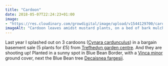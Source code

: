```yaml
---
title: "Cardoon"
date: 2018-05-07T22:24:23+01:00
image: 
- "https://res.cloudinary.com/growdigital/image/upload/v1544129700/cardoon-41869673262.jpg"
imageAlt: "Cardoon leaves amidst mustard plants, on a bed of bark mulch"
---
```


Last year I splashed out on 3 cardoons ([Cynara cardunculus](https://www.pfaf.org/user/Plant.aspx?LatinName=cynara+cardunculus)) in a bargain basement sale (5 plants for £5) from [Trefhedyn garden centre](https://www.trefhedyn.co.uk). And they are shooting up! Planted in a sunny spot in Blue Bean Border, with a [Vinca minor](https://www.pfaf.org/user/Plant.aspx?LatinName=vinca+minor) ground cover, next the Blue Bean tree [Decaisnea fargesii](https://www.pfaf.org/user/Plant.aspx?LatinName=decaisnea+fargesii).
